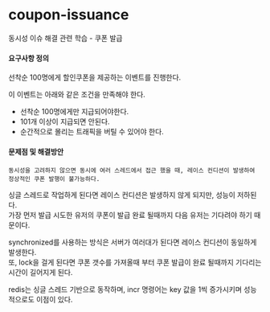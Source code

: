 # coupon-issuance
동시성 이슈 해결 관련 학습 - 쿠폰 발급

#### 요구사항 정의  
선착순 100명에게 할인쿠폰을 제공하는 이벤트를 진행한다.  

이 이벤트는 아래와 같은 조건을 만족해야 한다.  
- 선착순 100명에게만 지급되어야한다.
- 101개 이상이 지급되면 안된다.
- 순간적으로 몰리는 트래픽을 버틸 수 있어야 한다.

#### 문제점 및 해결방안
`동시성을 고려하지 않으면 동시에 여러 스레드에서 접근 했을 때, 레이스 컨디션이 발생하여 정상적인 쿠폰 발행이 불가능하다.`

싱글 스레드로 작업하게 된다면 레이스 컨디션은 발생하지 않게 되지만, 성능이 저하된다.  
가장 먼저 발급 시도한 유저의 쿠폰이 발급 완료 될때까지 다음 유저는 기다려야 하기 때문이다.  

synchronized를 사용하는 방식은 서버가 여러대가 된다면 레이스 컨디션이 동일하게 발생한다.  
또, lock을 걸게 된다면 쿠폰 갯수를 가져올때 부터 쿠폰 발급이 완료 될때까지 기다리는 시간이 길어지게 된다.  

redis는 싱글 스레드 기반으로 동작하며, incr 명령어는 key 값을 1씩 증가시키며 성능적으로도 이점이 있다.  


